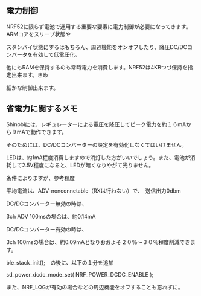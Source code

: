 ## 電力制御

NRF52に限らず電池で運用する重要な要素に電力制御が必要になってきます。ARMコアをスリープ状態や

スタンバイ状態にするはもちろん、周辺機能をオンオフしたり、降圧DC/DCコンバータを有効して低電圧化。

他にもRAMを保持するのも常時電力を消費します。NRF52は4KBつづ保持を指定出来ます。きめ

細かな制御出来ます。

## 省電力に関するメモ

Shinobiには、レギュレーターによる電圧を降圧してピーク電力を約１６mAから９mAで動作できます。

そのためには、DC/DCコンバーターの設定を有効化しなくてはいけません。

LEDは、約1mA程度消費しますので消灯した方がいいでしょう。また、電池が消耗して2.5V程度になると、LEDが暗くなりやがて光りません。

条件によりますが、参考程度　

平均電流は、ADV-nonconnetable（RXは行わない）で、　送信出力0dbm

DC/DCコンバーター無効の時は、

3ch ADV 100msの場合は、約0.14mA

DC/DCコンバーター有効の時は、

3ch 100msの場合は、約0.09mAとなりおおよそ２０％〜３０％程度削減できます。

ble_stack_init();　の後に、以下の１分を追加

sd_power_dcdc_mode_set( NRF_POWER_DCDC_ENABLE );

また、NRF_LOGが有効の場合などの周辺機能をオフすることも忘れずに。
